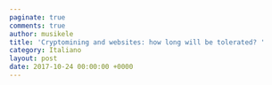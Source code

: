 ```yaml
---
paginate: true
comments: true
author: musikele
title: 'Cryptomining and websites: how long will be tolerated? '
category: Italiano
layout: post
date: 2017-10-24 00:00:00 +0000
---
```

